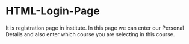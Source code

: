 # HTML-Login-Page
It is registration page in institute. In this page we can enter our Personal Details and also enter which course you are selecting in this course.
